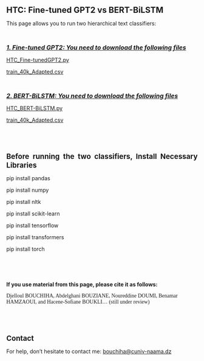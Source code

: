 <html xmlns:v="urn:schemas-microsoft-com:vml"
xmlns:o="urn:schemas-microsoft-com:office:office"
xmlns:w="urn:schemas-microsoft-com:office:word"
xmlns:dt="uuid:C2F41010-65B3-11d1-A29F-00AA00C14882"
xmlns:m="http://schemas.microsoft.com/office/2004/12/omml"
xmlns="http://www.w3.org/TR/REC-html40">

<head>
<meta http-equiv=Content-Type content="text/html; charset=windows-1252">
<meta name=ProgId content=Word.Document>
<meta name=Generator content="Microsoft Word 15">
<meta name=Originator content="Microsoft Word 15">
<link rel=File-List href="index_files/filelist.xml">
<link rel=dataStoreItem href="index_files/item0001.xml"
target="index_files/props002.xml">
<link rel=themeData href="index_files/themedata.thmx">
<link rel=colorSchemeMapping href="index_files/colorschememapping.xml">
</head>

<body lang=EN-US link="#0563C1" vlink="#954F72" style='tab-interval:.5in;
word-wrap:break-word'>

<div class=WordSection1>

<p class=MsoNormal style='margin-bottom:0in;text-align:justify;line-height:
normal'><b><span style='font-size:16.0pt;mso-bidi-font-family:Calibri;
mso-bidi-theme-font:minor-latin'><o:p>&nbsp;</o:p></span></b></p>

<p class=MsoNormal style='margin-bottom:0in;text-align:justify;line-height:
normal'><b><span style='font-size:16.0pt;mso-bidi-font-family:Calibri;
mso-bidi-theme-font:minor-latin'>HTC: Fine-tuned GPT2 vs BERT-BiLSTM<o:p></o:p></span></b></p>

<p class=MsoNormal style='margin-bottom:0in;text-align:justify;line-height:
normal'><span style='mso-bidi-font-family:Calibri;mso-bidi-theme-font:minor-latin'>This
page allows you to run two hierarchical text classifiers:<o:p></o:p></span></p>

<p class=MsoNormal style='margin-bottom:0in;text-align:justify;line-height:
normal'><span style='mso-bidi-font-family:Calibri;mso-bidi-theme-font:minor-latin'><o:p>&nbsp;</o:p></span></p>

<p class=MsoNormal style='margin-bottom:0in;text-align:justify;line-height:
normal'><b><i><u><span style='font-size:12.0pt;mso-bidi-font-family:Calibri;
mso-bidi-theme-font:minor-latin'>1. Fine-tuned GPT2: You need to download the
following files<o:p></o:p></span></u></i></b></p>

<p class=MsoNormal style='margin-bottom:0in;text-align:justify;line-height:
normal'><a href="HTC_Fine-tunedGPT2.py"><span style='mso-bidi-font-family:Calibri;
mso-bidi-theme-font:minor-latin'>HTC_Fine-tunedGPT2.py</span></a><span
style='mso-bidi-font-family:Calibri;mso-bidi-theme-font:minor-latin'><o:p></o:p></span></p>

<p class=MsoNormal style='margin-bottom:0in;text-align:justify;line-height:
normal'><a href="train_40k_Adapted.csv"><span style='mso-bidi-font-family:Calibri;
mso-bidi-theme-font:minor-latin'>train_40k_Adapted.csv</span></a><span
style='mso-bidi-font-family:Calibri;mso-bidi-theme-font:minor-latin'><o:p></o:p></span></p>

<p class=MsoNormal style='margin-bottom:0in;text-align:justify;line-height:
normal'><span style='mso-bidi-font-family:Calibri;mso-bidi-theme-font:minor-latin'><o:p>&nbsp;</o:p></span></p>

<p class=MsoNormal style='margin-bottom:0in;text-align:justify;line-height:
normal'><b><i><u><span style='font-size:12.0pt;mso-bidi-font-family:Calibri;
mso-bidi-theme-font:minor-latin'>2. BERT-BiLSTM: You need to download the
following files <o:p></o:p></span></u></i></b></p>

<p class=MsoNormal style='margin-bottom:0in;text-align:justify;line-height:
normal'><a href="HTC_BERT-BiLSTM.py"><span lang=FR style='mso-bidi-font-family:
Calibri;mso-bidi-theme-font:minor-latin;mso-ansi-language:FR'>HTC_BERT-BiLSTM.py</span></a><span
lang=FR style='mso-bidi-font-family:Calibri;mso-bidi-theme-font:minor-latin;
mso-ansi-language:FR'><o:p></o:p></span></p>

<p class=MsoNormal style='margin-bottom:0in;text-align:justify;line-height:
normal'><a href="train_40k_Adapted.csv"><span lang=FR style='mso-bidi-font-family:
Calibri;mso-bidi-theme-font:minor-latin;mso-ansi-language:FR'>train_40k_Adapted.csv</span></a><span
lang=FR style='mso-bidi-font-family:Calibri;mso-bidi-theme-font:minor-latin;
mso-ansi-language:FR'><o:p></o:p></span></p>

<p class=MsoNormal style='margin-bottom:0in;text-align:justify;line-height:
normal'><b><span lang=FR style='mso-bidi-font-family:Calibri;mso-bidi-theme-font:
minor-latin;mso-ansi-language:FR'><o:p>&nbsp;</o:p></span></b></p>

<p class=MsoNormal style='margin-bottom:0in;text-align:justify;line-height:
normal'><b><span lang=FR style='mso-bidi-font-family:Calibri;mso-bidi-theme-font:
minor-latin;mso-ansi-language:FR'><o:p>&nbsp;</o:p></span></b></p>

<p class=MsoNormal style='margin-bottom:0in;text-align:justify;line-height:
normal'><b><span style='font-size:14.0pt;mso-bidi-font-family:Calibri;
mso-bidi-theme-font:minor-latin'>Before running the two classifiers, Install
Necessary Libraries<o:p></o:p></span></b></p>

<p class=MsoCommentText style='margin-bottom:0in'>pip install pandas</p>
<p class=MsoCommentText style='margin-bottom:0in'>pip install numpy</p>
<p class=MsoCommentText style='margin-bottom:0in'>pip install nltk</p>
<p class=MsoCommentText style='margin-bottom:0in'>pip install scikit-learn</p>
<p class=MsoCommentText style='margin-bottom:0in'>pip install tensorflow</p>
<p class=MsoCommentText style='margin-bottom:0in'>pip install transformers</p>
<p class=MsoCommentText style='margin-bottom:0in'>pip install torch</p>

<p class=MsoNormal style='margin-bottom:0in;text-align:justify;line-height:
normal'><span style='mso-bidi-font-family:Calibri;mso-bidi-theme-font:minor-latin'><o:p>&nbsp;</o:p></span></p>

<p class=MsoNormal style='margin-bottom:0in;text-align:justify;line-height:
normal'><span style='mso-bidi-font-family:Calibri;mso-bidi-theme-font:minor-latin'><o:p>&nbsp;</o:p></span></p>

<p class=MsoNormal style='margin-bottom:0in;text-align:justify;line-height:
normal'><b><span style='mso-bidi-font-family:Calibri;mso-bidi-theme-font:minor-latin'>If
you use material from this page, please cite it as follows:<o:p></o:p></span></b></p>

<p class=MsoNormal style='margin-bottom:0in;line-height:normal;layout-grid-mode:
char;mso-layout-grid-align:none'><span style='font-family:"Times New Roman",serif;
mso-fareast-font-family:"Times New Roman";mso-font-kerning:0pt;mso-ligatures:
none;mso-fareast-language:EN-GB'>Djelloul BOUCHIHA, Abdelghani BOUZIANE,
Noureddine DOUMI, Benamar HAMZAOUI, and Hacene-Sofiane BOUKLI… (still under
review)<o:p></o:p></span></p>

<p class=MsoNormal style='margin-bottom:0in;text-align:justify;line-height:
normal'><span style='mso-bidi-font-family:Calibri;mso-bidi-theme-font:minor-latin'><o:p>&nbsp;</o:p></span></p>

<p class=MsoNormal style='margin-bottom:0in;text-align:justify;line-height:
normal'><span style='mso-bidi-font-family:Calibri;mso-bidi-theme-font:minor-latin'><o:p>&nbsp;</o:p></span></p>

<p class=MsoNormal style='margin-bottom:0in;text-align:justify;line-height:
normal'><b><span style='font-size:14.0pt;mso-bidi-font-family:Calibri;
mso-bidi-theme-font:minor-latin'>Contact<o:p></o:p></span></b></p>

<p class=MsoNormal style='margin-bottom:0in;text-align:justify;line-height:
normal'><span style='mso-bidi-font-family:Calibri;mso-bidi-theme-font:minor-latin'>For
help, don’t hesitate to contact me: </span><a
href="mailto:bouchiha@cuniv-naama.dz"><span style='mso-bidi-font-family:Calibri;
mso-bidi-theme-font:minor-latin'>bouchiha@cuniv-naama.dz</span></a><span
style='mso-bidi-font-family:Calibri;mso-bidi-theme-font:minor-latin'> <o:p></o:p></span></p>

<p class=MsoNormal style='margin-bottom:0in;text-align:justify;line-height:
normal'><span style='mso-bidi-font-family:Calibri;mso-bidi-theme-font:minor-latin'><o:p>&nbsp;</o:p></span></p>

<p class=MsoNormal style='margin-bottom:0in;text-align:justify;line-height:
normal'><span style='mso-bidi-font-family:Calibri;mso-bidi-theme-font:minor-latin'><o:p>&nbsp;</o:p></span></p>

<p class=MsoNormal style='margin-bottom:0in;text-align:justify;line-height:
normal'><span style='mso-bidi-font-family:Calibri;mso-bidi-theme-font:minor-latin'><o:p>&nbsp;</o:p></span></p>

</div>

</body>

</html>
